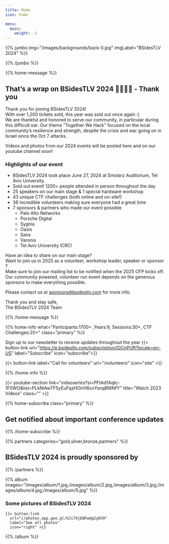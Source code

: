 ```yaml
---
title: Home
icon: home

menu:
  main:
    weight: -1
---
```


{{% jumbo img="/images/backgrounds/back-0.jpg" imgLabel="BSidesTLV 2024" %}}

{{% /jumbo %}}

{{% home-message %}}

## That’s a wrap on BSidesTLV 2024 💙🇮🇱💙 - Thank you

Thank you for joining BSidesTLV 2024!  
With over 1,200 tickets sold, this year was sold out once again :)  
We are thankful and honored to serve our community, in particular during this difficult ear. Our theme "Together We Hack" focused on the local community’s resilience and strength, despite the crisis and war going on in Israel since the Oct 7 attacks.

Videos and photos from our 2024 events will be posted here and on our youtube channel soon!

### Highlights of our event

* BSidesTLV 2024 took place June 27, 2024 at Smolarz Auditorium, Tel Aviv University.
* Sold out event! 1200+ people attended in person throughout the day
* 25 speakers on our main stage & 1 special hardware workshop
* 43 unique CTF challenges (both online and on-site!)
* 36 incredible volunteers making sure everyone had a great time
* 7 sponsors & partners who made our event possible
  * Palo Alto Networks
  * Porsche Digital
  * Sygnia
  * Oasis
  * Sans
  * Varonis
  * Tel Aviv University ICRC!

Have an idea to share on our main stage?  
Want to join us in 2025 as a volunteer, workshop leader, speaker or sponsor ?  
Make sure to join our mailing list to be notified when the 2025 CFP kicks off.  
Our community powered, volunteer run event depends on the generous sponsors to make everything possible.

Please contact us at <sponsors@bsidestlv.com> for more info.

Thank you and stay safe,  
The BSidesTLV 2024 Team

{{% /home-message %}}

{{% home-info what="Participants:1700+ ,Years:9, Sessions:30+, CTF Challenges:20+" class="primary" %}}

Sign up to our newsletter to receive updates throughout the year
{{< button-link url="<https://e.bsidestlv.com/subscription/lGCnPUft?locale=en-US>" label="Subscribe" icon="subscribe">}}

{{< button-link label="Call for volunteers" url="/volunteers" icon="site" >}}

{{% /home-info %}}

{{< youtube-section link="videoseries?si=PFtAd1Aqtc-1F0WO&list=PLkNlAwTF5yEuFqzHOirH6xxYsnqBNlNfY" title="Watch 2023 Videos" class="" >}}

{{% home-subscribe  class="primary" %}}

## Get notified about important conference updates

{{% /home-subscribe %}}

{{% partners categories="gold,silver,bronze,partners" %}}

## BSidesTLV 2024 is proudly sponsored by

{{% /partners %}}

{{% album images="/images/album/1.jpg,/images/album/2.jpg,/images/album/3.jpg,/images/album/4.jpg,/images/album/5.jpg" %}}

### Some pictures of **BSidesTLV 2024**

    {{< button-link
      url="//photos.app.goo.gl/GJi7XjENFwUg2yEh9"
      label="See all photos"
      icon="right" >}}

{{% /album  %}}
